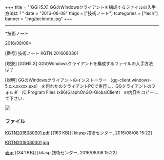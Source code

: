 ﻿+++
title = "[GGH5.X] GGのWindowsクライアントを構成するファイルの入手方法は？"
date = "2016-08-08"
ttags = ["技術ノート"]
tcategories = ["tech"]
banner = "img/technote.jpg"
+++

-----------------------------------------------------------------------------------------------------------------------------

*技術ノート

2016/08/08*


[番号]
技術ノート KGTN 2016080301

[現象]
[GGH5.X] GGのWindowsクライアントを構成するファイルの入手方法は？

[説明]
GGのWindowsクライアントのインストーラー
（gg-client.windows-5.x.x.xxxxx.exe）
を何れかのクライアントPCで実行し，GGクライアントのフォルダ （C:Program
Files (x86)GraphOnGO-GlobalClient） の内容をコピーして下さい．

![](http://techreport.kitasp.net/attachments/download/2904/KGTN2016080301.jpg)


### ファイル

 
 


[KGTN2016080301.pdf](http://techreport.kitasp.net/attachments/download/2903/KGTN2016080301.pdf)
 [(163 KB)] [kitasp 技術センター, 2016/08/08
15:22]

[KGTN2016080301.jpg](http://techreport.kitasp.net/attachments/download/2904/KGTN2016080301.jpg)

[表示](http://techreport.kitasp.net/attachments/2904/KGTN2016080301.jpg "表示")
 [(34.1 KB)] [kitasp 技術センター, 2016/08/08
15:22]


 


 

